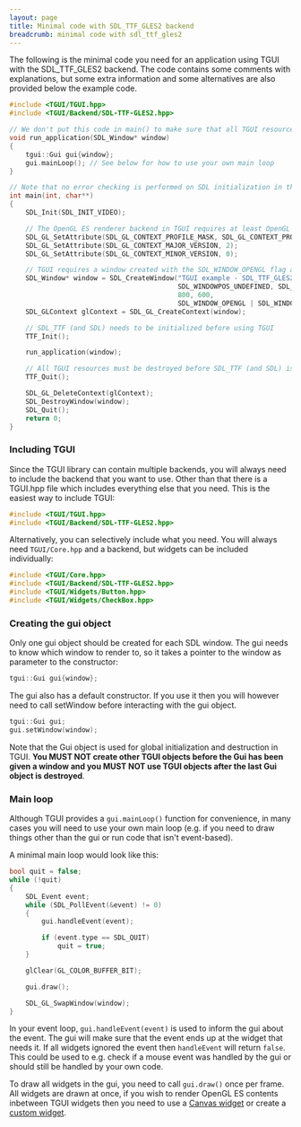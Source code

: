 ```yaml
---
layout: page
title: Minimal code with SDL_TTF_GLES2 backend
breadcrumb: minimal code with sdl_ttf_gles2
---
```


The following is the minimal code you need for an application using TGUI with the SDL\_TTF\_GLES2 backend. The code contains some comments with explanations, but some extra information and some alternatives are also provided below the example code.
```c++
#include <TGUI/TGUI.hpp>
#include <TGUI/Backend/SDL-TTF-GLES2.hpp>

// We don't put this code in main() to make sure that all TGUI resources are destroyed before destroying SDL
void run_application(SDL_Window* window)
{
    tgui::Gui gui{window};
    gui.mainLoop(); // See below for how to use your own main loop
}

// Note that no error checking is performed on SDL initialization in this example code
int main(int, char**)
{
    SDL_Init(SDL_INIT_VIDEO);

    // The OpenGL ES renderer backend in TGUI requires at least OpenGL ES 2.0
    SDL_GL_SetAttribute(SDL_GL_CONTEXT_PROFILE_MASK, SDL_GL_CONTEXT_PROFILE_ES);
    SDL_GL_SetAttribute(SDL_GL_CONTEXT_MAJOR_VERSION, 2);
    SDL_GL_SetAttribute(SDL_GL_CONTEXT_MINOR_VERSION, 0);

    // TGUI requires a window created with the SDL_WINDOW_OPENGL flag and an OpenGL context
    SDL_Window* window = SDL_CreateWindow("TGUI example - SDL_TTF_GLES2 backend",
                                          SDL_WINDOWPOS_UNDEFINED, SDL_WINDOWPOS_UNDEFINED,
                                          800, 600,
                                          SDL_WINDOW_OPENGL | SDL_WINDOW_SHOWN);
    SDL_GLContext glContext = SDL_GL_CreateContext(window);

    // SDL_TTF (and SDL) needs to be initialized before using TGUI
    TTF_Init();

    run_application(window);

    // All TGUI resources must be destroyed before SDL_TTF (and SDL) is cleaned up
    TTF_Quit();

    SDL_GL_DeleteContext(glContext);
    SDL_DestroyWindow(window);
    SDL_Quit();
    return 0;
}

```


### Including TGUI

Since the TGUI library can contain multiple backends, you will always need to include the backend that you want to use. Other than that there is a TGUI.hpp file which includes everything else that you need. This is the easiest way to include TGUI:
```c++
#include <TGUI/TGUI.hpp>
#include <TGUI/Backend/SDL-TTF-GLES2.hpp>
```

Alternatively, you can selectively include what you need. You will always need `TGUI/Core.hpp` and a backend, but widgets can be included individually:
```c++
#include <TGUI/Core.hpp>
#include <TGUI/Backend/SDL-TTF-GLES2.hpp>
#include <TGUI/Widgets/Button.hpp>
#include <TGUI/Widgets/CheckBox.hpp>
```


### Creating the gui object

Only one gui object should be created for each SDL window. The gui needs to know which window to render to, so it takes a pointer to the window as parameter to the constructor:
```c++
tgui::Gui gui{window};
```

The gui also has a default constructor. If you use it then you will however need to call setWindow before interacting with the gui object.
```c++
tgui::Gui gui;
gui.setWindow(window);
```

Note that the Gui object is used for global initialization and destruction in TGUI. **You MUST NOT create other TGUI objects before the Gui has been given a window and you MUST NOT use TGUI objects after the last Gui object is destroyed**.


### Main loop

Although TGUI provides a `gui.mainLoop()` function for convenience, in many cases you will need to use your own main loop (e.g. if you need to draw things other than the gui or run code that isn't event-based).

A minimal main loop would look like this:
```c++
bool quit = false;
while (!quit)
{
    SDL_Event event;
    while (SDL_PollEvent(&event) != 0)
    {
        gui.handleEvent(event);

        if (event.type == SDL_QUIT)
            quit = true;
    }

    glClear(GL_COLOR_BUFFER_BIT);

    gui.draw();

    SDL_GL_SwapWindow(window);
}
```

In your event loop, `gui.handleEvent(event)` is used to inform the gui about the event. The gui will make sure that the event ends up at the widget that needs it. If all widgets ignored the event then `handleEvent` will return `false`. This could be used to e.g. check if a mouse event was handled by the gui or should still be handled by your own code.

To draw all widgets in the gui, you need to call `gui.draw()` once per frame. All widgets are drawn at once, if you wish to render OpenGL ES contents inbetween TGUI widgets then you need to use a [Canvas widget](../canvas/) or create a [custom widget](../custom-widgets).
